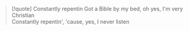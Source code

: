 >[!quote] Constantly repentin
>Got a Bible by my bed, oh yes, I'm very Christian  
Constantly repentin', 'cause, yes, I never listen  
